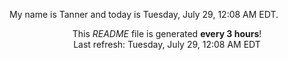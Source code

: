 My name is Tanner and today is Tuesday, July 29, 12:08 AM EDT.

<p align="center">This <i>README</i> file is generated <b>every 3 hours</b>!</br>Last refresh: Tuesday, July 29, 12:08 AM EDT<br /></p>
